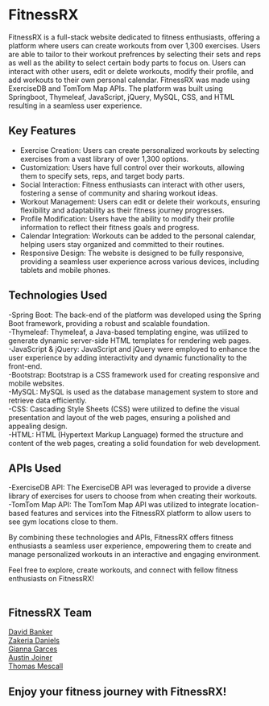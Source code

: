 # **FitnessRX**


FitnessRX is a full-stack website dedicated to fitness enthusiasts, offering a platform where users can create workouts from over 1,300 exercises.  Users are able to tailor to their workout prefrences by selecting their sets and reps as well as the ability to select certain body parts to focus on. Users can interact with other users, edit or delete workouts, modify their profile, and add workouts to their own personal calendar. FitnessRX was made using ExerciseDB and TomTom Map APIs. The platform was built using Springboot, Thymeleaf, JavaScript, jQuery, MySQL, CSS, and HTML resulting in a seamless user experience.

## **Key Features**

- Exercise Creation: Users can create personalized workouts by selecting exercises from a vast library of over 1,300 options.<br>
- Customization: Users have full control over their workouts, allowing them to specify sets, reps, and target body parts.<br>
- Social Interaction: Fitness enthusiasts can interact with other users, fostering a sense of community and sharing workout ideas.<br>
- Workout Management: Users can edit or delete their workouts, ensuring flexibility and adaptability as their fitness journey progresses.<br>
- Profile Modification: Users have the ability to modify their profile information to reflect their fitness goals and progress.<br>
- Calendar Integration: Workouts can be added to the personal calendar, helping users stay organized and committed to their routines.<br>
- Responsive Design: The website is designed to be fully responsive, providing a seamless user experience across various devices, including tablets and mobile phones.


## **Technologies Used**

-Spring Boot: The back-end of the platform was developed using the Spring Boot framework, providing a robust and scalable foundation. <br>
-Thymeleaf: Thymeleaf, a Java-based templating engine, was utilized to generate dynamic server-side HTML templates for rendering web pages. <br>
-JavaScript & jQuery: JavaScript and jQuery were employed to enhance the user experience by adding interactivity and dynamic functionality to the front-end. <br>
-Bootstrap: Bootstrap is a CSS framework used for creating responsive and mobile websites. <br>
-MySQL: MySQL is used as the database management system to store and retrieve data efficiently. <br>
-CSS: Cascading Style Sheets (CSS) were utilized to define the visual presentation and layout of the web pages, ensuring a polished and appealing design.<br>
-HTML: HTML (Hypertext Markup Language) formed the structure and content of the web pages, creating a solid foundation for web development.

## **APIs Used**

-ExerciseDB API: The ExerciseDB API was leveraged to provide a diverse library of exercises for users to choose from when creating their workouts.<br>
-TomTom Map API: The TomTom Map API was utilized to integrate location-based features and services into the FitnessRX platform to allow users to see gym locations close to them.

By combining these technologies and APIs, FitnessRX offers fitness enthusiasts a seamless user experience, empowering them to create and manage personalized workouts in an interactive and engaging environment.

Feel free to explore, create workouts, and connect with fellow fitness enthusiasts on FitnessRX! <br> 
<br> 

## **FitnessRX Team**

[David Banker](https://github.com/GetToHubing) <br> 
[Zakeria Daniels](https://github.com/ZakeriaDaniels) <br> 
[Gianna Garces](https://github.com/Gianna-Garces) <br> 
[Austin Joiner](https://github.com/Austin-Joiner) <br>
[Thomas Mescall](https://github.com/thomas-mescall) <br>

## **Enjoy your fitness journey with FitnessRX!**






